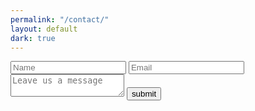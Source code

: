 ```yaml
---
permalink: "/contact/"
layout: default
dark: true
---
```


<style>
  {% include contact.css %}
</style>
<section class = 'form flex-in'>
  <div class = 'widget'>
    <form  action = 'https://formspree.io/info@funweirdscience.com' method = 'POST' id = 'form'>
      <input name = 'name' type = 'text' required placeholder = 'Name' id = 'name'>
      <input name = 'email' type = 'email' required placeholder = 'Email' id = 'email'>
      <textarea name = 'message' required id = 'message' placeholder = 'Leave us a message' id = 'message'></textarea>
      <input class = 'submit' type = 'submit' value = 'submit'>
    </form>
  </div>
</section>
